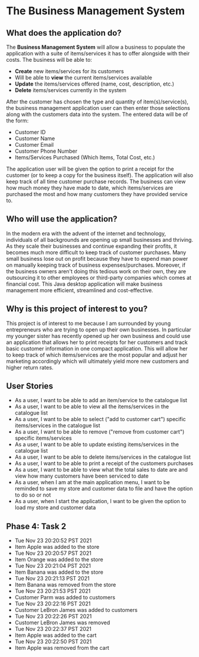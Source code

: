 # The Business Management System

## What does the application do?

The **Business Management System** will allow a business to populate the application with a suite of items/services it has to offer alongside with their costs. The business will be able to:
- **Create** new items/services for its customers
- Will be able to **view** the current items/services available
- **Update** the items/services offered (name, cost, description, etc.)
- **Delete** items/services currently in the system

After the customer has chosen the type and quantity of item(s)/service(s), the business management application user can then enter those selections along with the customers data into the system. The entered data will be of the form:
- Customer ID
- Customer Name
- Customer Email
- Customer Phone Number
- Items/Services Purchased (Which Items, Total Cost, etc.)

The application user will be given the option to print a receipt for the customer (or to keep a copy for the business itself).
The application will also keep track of all time customer purchase records. The business can view how much money they have made to date, which items/services are purchased the most and how many customers they have provided service to.

## Who will use the application?
In the modern era with the advent of the internet and technology, individuals of all backgrounds are opening up small businesses and thriving. As they scale their businesses and continue expanding their profits, it becomes much more difficult to keep track of customer purchases. Many small business lose out on profit because they have to expend man power on manually keeping track of business expenses/purchases. Moreover, if the business owners aren't doing this tedious work on their own, they are outsourcing it to other employees or third-party companies which comes at financial cost. This Java desktop application will make business management more efficient, streamlined and cost-effective.

## Why is this project of interest to you?
This project is of interest to me because I am surrounded by young entrepreneurs who are trying to open up their own businesses. In particular my younger sister has recently opened up her own business and could use an application that allows her to print receipts for her customers and track basic customer information in one compact application. This will allow her to keep track of which items/services are the most popular and adjust her marketing accordingly which will ultimately yield more new customers and higher return rates.

## User Stories
- As a user, I want to be able to add an item/service to the catalogue list
- As a user, I want to be able to view all the items/services in the catalogue list
- As a user, I want to be able to select ("add to customer cart") specific items/services in the catalogue list
- As a user, I want to be able to remove ("remove from customer cart") specific items/services
- As a user, I want to be able to update existing items/services in the catalogue list
- As a user, I want to be able to delete items/services in the catalogue list
- As a user, I want to be able to print a receipt of the customers purchases
- As a user, I want to be able to view what the total sales to date are and view how many customers have been serviced to date
- As a user, when I am at the main application menu, I want to be reminded to save my store and customer data to file and have the option to do so or not
- As a user, when I start the application, I want to be given the option to load my store and customer data

## Phase 4: Task 2
- Tue Nov 23 20:20:52 PST 2021
- Item Apple was added to the store
- Tue Nov 23 20:20:57 PST 2021
- Item Orange was added to the store
- Tue Nov 23 20:21:04 PST 2021
- Item Banana was added to the store
- Tue Nov 23 20:21:13 PST 2021
- Item Banana was removed from the store
- Tue Nov 23 20:21:53 PST 2021
- Customer Parm was added to customers
- Tue Nov 23 20:22:16 PST 2021
- Customer LeBron James was added to customers
- Tue Nov 23 20:22:26 PST 2021
- Customer LeBron James was removed
- Tue Nov 23 20:22:37 PST 2021
- Item Apple was added to the cart
- Tue Nov 23 20:22:50 PST 2021
- Item Apple was removed from the cart